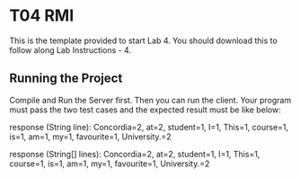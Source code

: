 # T04 RMI
This is the template provided to start Lab 4. You should download this to follow along Lab Instructions - 4.


## Running the Project

Compile and Run the Server first. Then you can run the client. Your program must pass
the two test cases and the expected result must be like below:

response (String line): Concordia=2, at=2, student=1, I=1, This=1, course=1, is=1,
am=1, my=1, favourite=1, University.=2

response (String[] lines): Concordia=2, at=2, student=1, I=1, This=1, course=1, is=1,
am=1, my=1, favourite=1, University.=2

